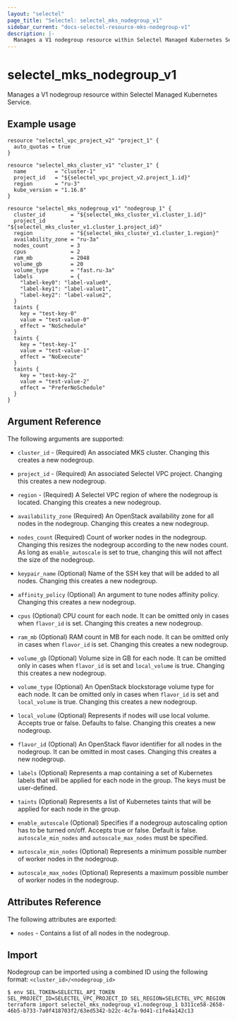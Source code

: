 ```yaml
---
layout: "selectel"
page_title: "Selectel: selectel_mks_nodegroup_v1"
sidebar_current: "docs-selectel-resource-mks-nodegroup-v1"
description: |-
  Manages a V1 nodegroup resource within Selectel Managed Kubernetes Service.
---
```


# selectel\_mks\_nodegroup\_v1

Manages a V1 nodegroup resource within Selectel Managed Kubernetes Service.

## Example usage

```hcl
resource "selectel_vpc_project_v2" "project_1" {
  auto_quotas = true
}

resource "selectel_mks_cluster_v1" "cluster_1" {
  name         = "cluster-1"
  project_id   = "${selectel_vpc_project_v2.project_1.id}"
  region       = "ru-3"
  kube_version = "1.16.8"
}

resource "selectel_mks_nodegroup_v1" "nodegroup_1" {
  cluster_id        = "${selectel_mks_cluster_v1.cluster_1.id}"
  project_id        = "${selectel_mks_cluster_v1.cluster_1.project_id}"
  region            = "${selectel_mks_cluster_v1.cluster_1.region}"
  availability_zone = "ru-3a"
  nodes_count       = 3
  cpus              = 2
  ram_mb            = 2048
  volume_gb         = 20
  volume_type       = "fast.ru-3a"
  labels            = {
    "label-key0": "label-value0",
    "label-key1": "label-value1",
    "label-key2": "label-value2",
  }
  taints {
    key = "test-key-0"
    value = "test-value-0"
    effect = "NoSchedule"
  }
  taints {
    key = "test-key-1"
    value = "test-value-1"
    effect = "NoExecute"
  }
  taints {
    key = "test-key-2"
    value = "test-value-2"
    effect = "PreferNoSchedule"
  }
}
```

## Argument Reference

The following arguments are supported:

* `cluster_id` - (Required) An associated MKS cluster.
  Changing this creates a new nodegroup.

* `project_id` - (Required) An associated Selectel VPC project.
  Changing this creates a new nodegroup.

* `region` - (Required) A Selectel VPC region of where the nodegroup is located.
  Changing this creates a new nodegroup.

* `availability_zone` (Required) An OpenStack availability zone for all nodes in the nodegroup.
  Changing this creates a new nodegroup.

* `nodes_count` (Required) Count of worker nodes in the nodegroup.
  Changing this resizes the nodegroup according to the new nodes count.
  As long as `enable_autoscale` is set to true, changing this will not affect the size of the nodegroup.

* `keypair_name` (Optional) Name of the SSH key that will be added to all nodes.
  Changing this creates a new nodegroup.

* `affinity_policy` (Optional) An argument to tune nodes affinity policy.
  Changing this creates a new nodegroup.

* `cpus` (Optional) CPU count for each node. It can be omitted only in cases when `flavor_id` is set.
  Changing this creates a new nodegroup.

* `ram_mb` (Optional) RAM count in MB for each node. It can be omitted only in cases when `flavor_id` is set.
  Changing this creates a new nodegroup.

* `volume_gb` (Optional) Volume size in GB for each node. It can be omitted only in cases
   when `flavor_id` is set and `local_volume` is true.
   Changing this creates a new nodegroup.

* `volume_type` (Optional) An OpenStack blockstorage volume type for each node. It can be omitted only in cases
   when `flavor_id` is set and `local_volume` is true.
   Changing this creates a new nodegroup.

* `local_volume` (Optional) Represents if nodes will use local volume.
  Accepts true or false. Defaults to false.
  Changing this creates a new nodegroup.

* `flavor_id` (Optional) An OpenStack flavor identifier for all nodes in the nodegroup. It can be omitted in most cases.
  Changing this creates a new nodegroup.

* `labels` (Optional) Represents a map containing a set of Kubernetes labels that will be applied
  for each node in the group. The keys must be user-defined.

* `taints` (Optional) Represents a list of Kubernetes taints that will be applied for each node in the group.

* `enable_autoscale` (Optional) Specifies if a nodegroup autoscaling option has to be turned on/off.
  Accepts true or false. Default is false.
  `autoscale_min_nodes` and `autoscale_max_nodes` must be specified.

* `autoscale_min_nodes` (Optional) Represents a minimum possible number of worker nodes in the nodegroup.

* `autoscale_max_nodes` (Optional) Represents a maximum possible number of worker nodes in the nodegroup.

## Attributes Reference

The following attributes are exported:

* `nodes` - Contains a list of all nodes in the nodegroup.

## Import

Nodegroup can be imported using a combined ID using the following format: ``<cluster_id>/<nodegroup_id>``

```shell
$ env SEL_TOKEN=SELECTEL_API_TOKEN SEL_PROJECT_ID=SELECTEL_VPC_PROJECT_ID SEL_REGION=SELECTEL_VPC_REGION terraform import selectel_mks_nodegroup_v1.nodegroup_1 b311ce58-2658-46b5-b733-7a0f418703f2/63ed5342-b22c-4c7a-9d41-c1fe4a142c13
```